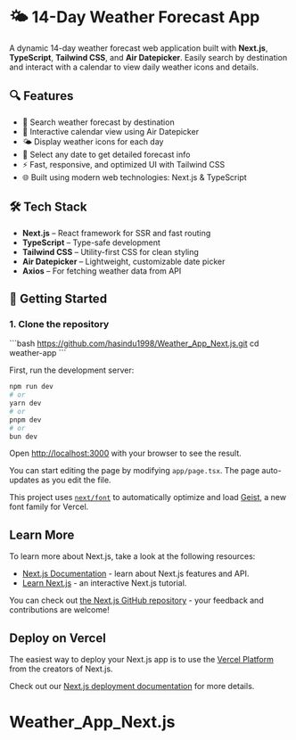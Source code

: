 # 🌤️ 14-Day Weather Forecast App

A dynamic 14-day weather forecast web application built with **Next.js**, **TypeScript**, **Tailwind CSS**, and **Air Datepicker**. Easily search by destination and interact with a calendar to view daily weather icons and details.

## 🔍 Features

- 🔎 Search weather forecast by destination
- 📅 Interactive calendar view using Air Datepicker
- 🌤️ Display weather icons for each day
- 🧭 Select any date to get detailed forecast info
- ⚡ Fast, responsive, and optimized UI with Tailwind CSS
- 🌐 Built using modern web technologies: Next.js & TypeScript

## 🛠️ Tech Stack

- **Next.js** – React framework for SSR and fast routing
- **TypeScript** – Type-safe development
- **Tailwind CSS** – Utility-first CSS for clean styling
- **Air Datepicker** – Lightweight, customizable date picker
- **Axios** – For fetching weather data from API

## 🚀 Getting Started

### 1. Clone the repository

\`\`\`bash
https://github.com/hasindu1998/Weather_App_Next.js.git
cd weather-app
\`\`\`


First, run the development server:

```bash
npm run dev
# or
yarn dev
# or
pnpm dev
# or
bun dev
```

Open [http://localhost:3000](http://localhost:3000) with your browser to see the result.

You can start editing the page by modifying `app/page.tsx`. The page auto-updates as you edit the file.

This project uses [`next/font`](https://nextjs.org/docs/app/building-your-application/optimizing/fonts) to automatically optimize and load [Geist](https://vercel.com/font), a new font family for Vercel.

## Learn More

To learn more about Next.js, take a look at the following resources:

- [Next.js Documentation](https://nextjs.org/docs) - learn about Next.js features and API.
- [Learn Next.js](https://nextjs.org/learn) - an interactive Next.js tutorial.

You can check out [the Next.js GitHub repository](https://github.com/vercel/next.js) - your feedback and contributions are welcome!

## Deploy on Vercel

The easiest way to deploy your Next.js app is to use the [Vercel Platform](https://vercel.com/new?utm_medium=default-template&filter=next.js&utm_source=create-next-app&utm_campaign=create-next-app-readme) from the creators of Next.js.

Check out our [Next.js deployment documentation](https://nextjs.org/docs/app/building-your-application/deploying) for more details.
# Weather_App_Next.js
